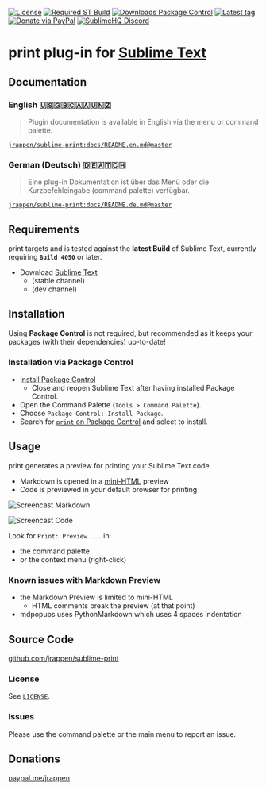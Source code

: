 [![License](https://img.shields.io/github/license/jrappen/sublime-print.svg?style=flat-square)](https://github.com/jrappen/sublime-print/blob/master/LICENSE)
[![Required ST Build](https://img.shields.io/badge/ST-Build%204050+-orange.svg?style=flat-square&logo=sublime-text)](https://www.sublimetext.com)
[![Downloads Package Control](https://img.shields.io/packagecontrol/dt/print.svg?style=flat-square)](https://packagecontrol.io/packages/print)
[![Latest tag](https://img.shields.io/github/tag/jrappen/sublime-print.svg?style=flat-square&logo=github)](https://github.com/jrappen/sublime-print/tags)
[![Donate via PayPal](https://img.shields.io/badge/paypal.me-jrappen-009cde.svg?style=flat-square&logo=paypal)](https://www.paypal.me/jrappen)
[![SublimeHQ Discord](https://img.shields.io/discord/280102180189634562?label=SublimeHQ%20Discord&logo=discord&style=flat-square)](https://discord.gg/D43Pecu)

# print plug-in for [Sublime Text](https://www.sublimetext.com)

## Documentation

### English 🇺🇸🇬🇧🇨🇦🇦🇺🇳🇿

> Plugin documentation is available in English via the menu or command palette.

[`jrappen/sublime-print:docs/README.en.md@master`](https://github.com/jrappen/sublime-print/blob/master/docs/README.en.md)

### German (Deutsch) 🇩🇪🇦🇹🇨🇭

> Eine plug-in Dokumentation ist über das Menü oder die Kurzbefehleingabe (command palette) verfügbar.

[`jrappen/sublime-print:docs/README.de.md@master`](https://github.com/jrappen/sublime-print/blob/master/docs/README.de.md)

## Requirements

print targets and is tested against the **latest Build** of Sublime Text, currently requiring **`Build 4050`** or later.

* Download [Sublime Text](https://www.sublimetext.com)
  * (stable channel)
  * (dev channel)

## Installation

Using **Package Control** is not required, but recommended as it keeps your packages (with their dependencies) up-to-date!

### Installation via Package Control

* [Install Package Control](https://packagecontrol.io/installation)
  * Close and reopen Sublime Text after having installed Package Control.
* Open the Command Palette (`Tools > Command Palette`).
* Choose `Package Control: Install Package`.
* Search for [`print` on Package Control](https://packagecontrol.io/packages/print) and select to install.

## Usage

print generates a preview for printing your Sublime Text code.

* Markdown is opened in a [mini-HTML](https://www.sublimetext.com/docs/3/minihtml.html) preview
* Code is previewed in your default browser for printing

![Screencast Markdown](./docs/md_side-by-side.gif)

![Screencast Code](./docs/code_in_browser.gif)

Look for `Print: Preview ...` in:

* the command palette
* or the context menu (right-click)

### Known issues with Markdown Preview

* the Markdown Preview is limited to mini-HTML
  * HTML comments break the preview (at that point)
* mdpopups uses PythonMarkdown which uses 4 spaces indentation

## Source Code

[github.com/jrappen/sublime-print](https://www.github.com/jrappen/sublime-print)

### License

See [`LICENSE`](https://github.com/jrappen/sublime-print/blob/master/LICENSE).

### Issues

Please use the command palette or the main menu to report an issue.

## Donations

[paypal.me/jrappen](https://www.paypal.me/jrappen)
